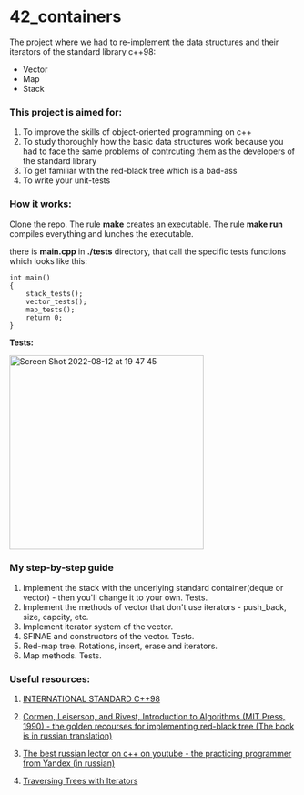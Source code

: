 # 42_containers

The project where we had to re-implement the data structures and their iterators of the standard library c++98:

- Vector
- Map
- Stack

### This project is aimed for:

1. To improve the skills of object-oriented programming on c++
2. To study thoroughly how the basic data structures work because you had to face the same problems of contrcuting them as the developers of the standard library
3. To get familiar with the red-black tree which is a bad-ass
4. To write your unit-tests

### How it works:

Clone the repo. The rule **make** creates an executable. The rule **make run** compiles everything and lunches the executable.

there is **main.cpp** in **./tests** directory, that call the specific tests functions which looks like this:
```
int main()
{
	stack_tests();
	vector_tests();
	map_tests();
	return 0;
}
```
**Tests:**

<img width="341" alt="Screen Shot 2022-08-12 at 19 47 45" src="https://user-images.githubusercontent.com/73948830/184405697-fa2292fe-b7fc-4a51-ad0f-b30f400e0809.png">

### My step-by-step guide 

1. Implement the stack with the underlying standard container(deque or vector) - then you'll change it to your own. Tests.
2. Implement the methods of vector that don't use iterators - push_back, size, capcity, etc.
3. Implement iterator system of the vector.
4. SFINAE and constructors of the vector. Tests.
5. Red-map tree. Rotations, insert, erase and iterators.
6. Map methods. Tests.

### Useful resources:

1. [INTERNATIONAL STANDARD C++98](https://www.lirmm.fr/~ducour/Doc-objets/ISO+IEC+14882-1998.pdf)


2. [Cormen, Leiserson, and Rivest, Introduction to Algorithms (MIT Press, 1990) - the golden recourses for implementing red-black tree
(The book is in russian translation)](https://vk.com/doc179585542_437543470?hash=83777f0404cb6d6d7d&dl=5c71c40cb399227ec9)


3. [The best russian lector on c++ on youtube - the practicing programmer from Yandex (in russian)](https://www.youtube.com/watch?v=2PM4TgCZIQs&list=PL4_hYwCyhAvY2dY_tnTv3-TJThzcloCvM)

4. [Traversing Trees with Iterators](https://www.cs.odu.edu/~zeil/cs361/latest/Public/treetraversal/index.html)

